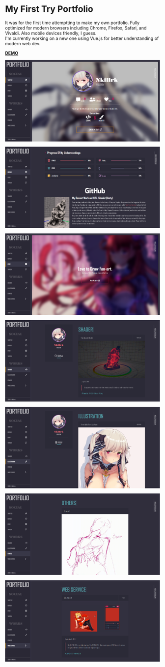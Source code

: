 # My First Try Portfolio

It was for the first time attemptting to make my own portfolio. Fully optimized for modern browsers including Chrome, Firefox, Safari, and Vivaldi. Also mobile devices friendly, I guess.<br>
I'm currently working on a new one using Vue.js for better understanding of modern web dev. <br>

<a href="https://nkihrk.github.io/"><b>DEMO</b></a>

![Portfolio TWITTER](img/readme/chrome_2019-11-28_01-42-42.png)

![Portfolio GITHUB](img/readme/chrome_2019-11-28_01-42-53.png)

![Portfolio PIXIV](img/readme/chrome_2019-11-28_01-42-57.png)

![Portfolio SHADER](img/readme/chrome_2019-11-28_01-42-31.png)

![Portfolio ILLUSTRATION](img/readme/chrome_2019-11-28_01-42-25.png)

![Portfolio OTHERS](img/readme/chrome_2019-11-28_01-43-19.png)

![Portfolio WEB SERVICE](img/readme/chrome_2019-11-28_01-43-24.png)
